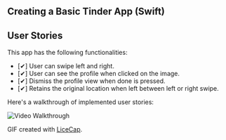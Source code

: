 ## Creating a Basic Tinder App (Swift)

## User Stories

This app has the following functionalities:

- [✔] User can swipe left and right.
- [✔] User can see the profile when clicked on the image.
- [✔] Dismiss the profile view when done is pressed.
- [✔] Retains the original location when left between left or right swipe.

Here's a walkthrough of implemented user stories:

<img src='http://i.imgur.com/sfFJzjL.gif' title='Video Walkthrough' width='' alt='Video Walkthrough' />

GIF created with [LiceCap](http://www.cockos.com/licecap/).

